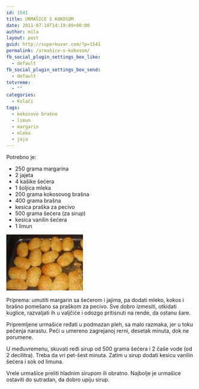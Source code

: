 ```yaml
---
id: 1541
title: URMAŠICE S KOKOSOM
date: 2011-07-18T14:19:09+00:00
author: mila
layout: post
guid: http://superkuvar.com/?p=1541
permalink: /urmašice-s-kokosom/
fb_social_plugin_settings_box_like:
  - default
fb_social_plugin_settings_box_send:
  - default
totvreme:
  - ""
categories:
  - Kolači
tags:
  - kokosovo brašno
  - limun
  - margarin
  - mleko
  - jaja
---
```

Potrebno je:

  * 250 grama margarina
  * 2 jajeta
  * 4 kašike šećera
  * 1 šoljica mleka
  * 200 grama kokosovog brašna
  * 400 grama brašna
  * kesica praška za pecivo
  * 500 grama šećera (za sirup)
  * kesica vanilin šećera
  * 1 limun

<img class="alignnone size-full wp-image-1545" title="urmasice" src="/wp-content/uploads/2011/07/urmasice3-e1310998985865.jpg" alt="" width="204" height="149" /> 

Priprema: umutiti margarin sa šećerom i jajima, pa dodati mleko, kokos i brašno pomešano sa praškom za pecivo. Sve dobro izmesiti, otkidati kuglice, razvaljati ih u valjčiće i odozgo pritisnuti na rende, da ostanu šare.

Pripremljene urmašice ređati u podmazan pleh, sa malo razmaka, jer u toku pečenja narastu. Peći u umereno zagrejanoj rerni, desetak minuta, dok ne porumene.

U međuvremenu, skuvati ređi sirup od 500 grama šećera i 2 čaše vode (od 2 decilitra). Treba da vri pet-šest minuta. Zatim u sirup dodati kesicu vanilin šećera i sok od limuna.

Vrele urmašice preliti hladnim sirupom ili obratno. Najbolje je urmašice ostaviti do sutradan, da dobro upiju sirup.
